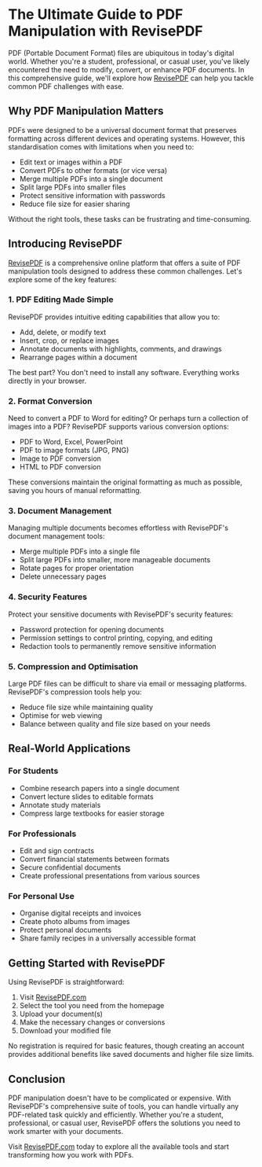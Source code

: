 # The Ultimate Guide to PDF Manipulation with RevisePDF

PDF (Portable Document Format) files are ubiquitous in today's digital world. Whether you're a student, professional, or casual user, you've likely encountered the need to modify, convert, or enhance PDF documents. In this comprehensive guide, we'll explore how [RevisePDF](https://www.revisepdf.com) can help you tackle common PDF challenges with ease.

## Why PDF Manipulation Matters

PDFs were designed to be a universal document format that preserves formatting across different devices and operating systems. However, this standardisation comes with limitations when you need to:

- Edit text or images within a PDF
- Convert PDFs to other formats (or vice versa)
- Merge multiple PDFs into a single document
- Split large PDFs into smaller files
- Protect sensitive information with passwords
- Reduce file size for easier sharing

Without the right tools, these tasks can be frustrating and time-consuming.

## Introducing RevisePDF

[RevisePDF](https://www.revisepdf.com) is a comprehensive online platform that offers a suite of PDF manipulation tools designed to address these common challenges. Let's explore some of the key features:

### 1. PDF Editing Made Simple

RevisePDF provides intuitive editing capabilities that allow you to:

- Add, delete, or modify text
- Insert, crop, or replace images
- Annotate documents with highlights, comments, and drawings
- Rearrange pages within a document

The best part? You don't need to install any software. Everything works directly in your browser.

### 2. Format Conversion

Need to convert a PDF to Word for editing? Or perhaps turn a collection of images into a PDF? RevisePDF supports various conversion options:

- PDF to Word, Excel, PowerPoint
- PDF to image formats (JPG, PNG)
- Image to PDF conversion
- HTML to PDF conversion

These conversions maintain the original formatting as much as possible, saving you hours of manual reformatting.

### 3. Document Management

Managing multiple documents becomes effortless with RevisePDF's document management tools:

- Merge multiple PDFs into a single file
- Split large PDFs into smaller, more manageable documents
- Rotate pages for proper orientation
- Delete unnecessary pages

### 4. Security Features

Protect your sensitive documents with RevisePDF's security features:

- Password protection for opening documents
- Permission settings to control printing, copying, and editing
- Redaction tools to permanently remove sensitive information

### 5. Compression and Optimisation

Large PDF files can be difficult to share via email or messaging platforms. RevisePDF's compression tools help you:

- Reduce file size while maintaining quality
- Optimise for web viewing
- Balance between quality and file size based on your needs

## Real-World Applications

### For Students

- Combine research papers into a single document
- Convert lecture slides to editable formats
- Annotate study materials
- Compress large textbooks for easier storage

### For Professionals

- Edit and sign contracts
- Convert financial statements between formats
- Secure confidential documents
- Create professional presentations from various sources

### For Personal Use

- Organise digital receipts and invoices
- Create photo albums from images
- Protect personal documents
- Share family recipes in a universally accessible format

## Getting Started with RevisePDF

Using RevisePDF is straightforward:

1. Visit [RevisePDF.com](https://www.revisepdf.com)
2. Select the tool you need from the homepage
3. Upload your document(s)
4. Make the necessary changes or conversions
5. Download your modified file

No registration is required for basic features, though creating an account provides additional benefits like saved documents and higher file size limits.

## Conclusion

PDF manipulation doesn't have to be complicated or expensive. With RevisePDF's comprehensive suite of tools, you can handle virtually any PDF-related task quickly and efficiently. Whether you're a student, professional, or casual user, RevisePDF offers the solutions you need to work smarter with your documents.

Visit [RevisePDF.com](https://www.revisepdf.com) today to explore all the available tools and start transforming how you work with PDFs.
